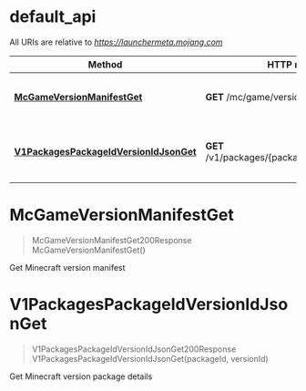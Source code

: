 # default_api

All URIs are relative to *https://launchermeta.mojang.com*

Method | HTTP request | Description
------------- | ------------- | -------------
[**McGameVersionManifestGet**](default_api.md#McGameVersionManifestGet) | **GET** /mc/game/version_manifest | Get Minecraft version manifest
[**V1PackagesPackageIdVersionIdJsonGet**](default_api.md#V1PackagesPackageIdVersionIdJsonGet) | **GET** /v1/packages/{packageId}/{versionId}.json | Get Minecraft version package details


<a name="McGameVersionManifestGet"></a>
# **McGameVersionManifestGet**
> McGameVersionManifestGet200Response McGameVersionManifestGet()

Get Minecraft version manifest
<a name="V1PackagesPackageIdVersionIdJsonGet"></a>
# **V1PackagesPackageIdVersionIdJsonGet**
> V1PackagesPackageIdVersionIdJsonGet200Response V1PackagesPackageIdVersionIdJsonGet(packageId, versionId)

Get Minecraft version package details
